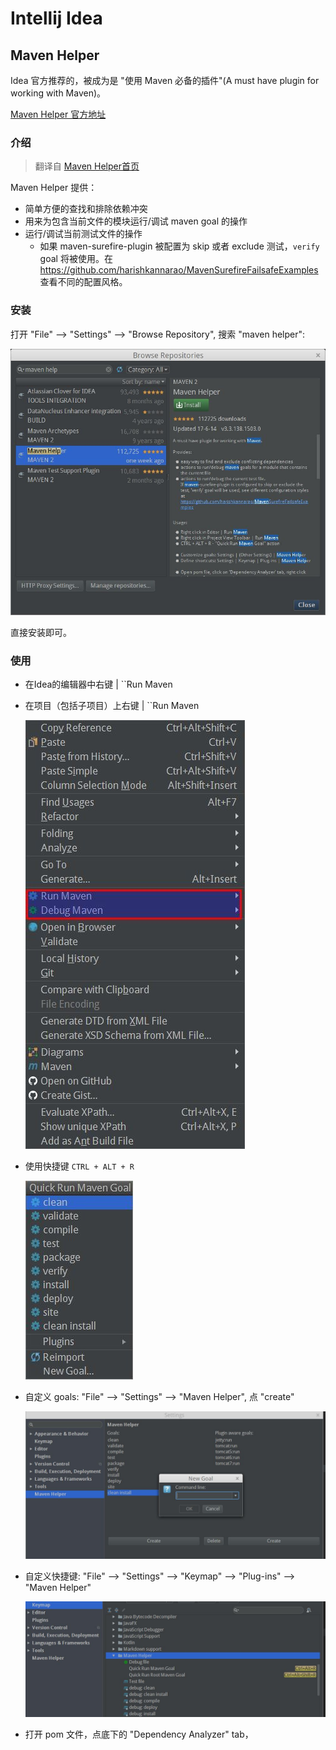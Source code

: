 # Intellij Idea

## Maven Helper

Idea 官方推荐的，被成为是 "使用 Maven 必备的插件"(A must have plugin for working with Maven)。

[Maven Helper 官方地址](https://plugins.jetbrains.com/plugin/7179-maven-helper)

### 介绍

> 翻译自 [Maven Helper首页](https://plugins.jetbrains.com/plugin/7179-maven-helper)

Maven Helper 提供：

- 简单方便的查找和排除依赖冲突
- 用来为包含当前文件的模块运行/调试 maven goal 的操作
- 运行/调试当前测试文件的操作
	* 如果 maven-surefire-plugin 被配置为 skip 或者 exclude 测试，`verify` goal 将被使用。在 https://github.com/harishkannarao/MavenSurefireFailsafeExamples 查看不同的配置风格。

### 安装

打开 "File" --> "Settings" --> "Browse Repository", 搜索 "maven helper":

![](images/maven-helper-install.jpg)

直接安装即可。

### 使用

- 在Idea的编辑器中右键 | ``Run Maven
- 在项目（包括子项目）上右键 | ``Run Maven

	![](images/maven-helper-menu.jpg)

- 使用快捷键 `CTRL + ALT + R`

	![](images/maven-helper-menu-2.jpg)

- 自定义 goals: "File" --> "Settings" --> "Maven Helper", 点 "create"

	![](images/maven-helper-create-goal.jpg)

- 自定义快捷键: "File" --> "Settings" --> "Keymap" --> "Plug-ins" -->  "Maven Helper"

	![](images/maven-helper-hotkey.jpg)

- 打开 pom 文件，点底下的 "Dependency Analyzer" tab，




